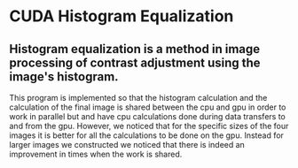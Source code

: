 # CUDA Histogram Equalization
## Histogram equalization is a method in image processing of contrast adjustment using the image's histogram. 
This program is implemented so that the histogram calculation and the calculation of the final image is shared between the cpu and gpu in order to work in parallel but and have cpu calculations done during data transfers to and from the gpu. However, we noticed that for the specific sizes of the four images it is better for all the calculations to be done on the gpu. Instead for larger images we constructed we noticed that there is indeed an improvement in times when the work is shared.
